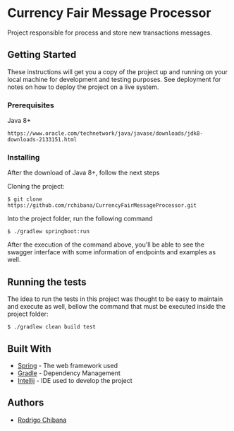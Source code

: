 # Currency Fair Message Processor

Project responsible for process and store new transactions messages.

## Getting Started

These instructions will get you a copy of the project up and running on your local machine for development and testing purposes. See deployment for notes on how to deploy the project on a live system.

### Prerequisites

Java 8+

```
https://www.oracle.com/technetwork/java/javase/downloads/jdk8-downloads-2133151.html
```

### Installing

After the download of Java 8+, follow the next steps

Cloning the project:

```
$ git clone https://github.com/rchibana/CurrencyFairMessageProcessor.git
```

Into the project folder, run the following command

```
$ ./gradlew springboot:run
```

After the execution of the command above, you'll be able to see the swagger interface with some information of endpoints and examples as well.

## Running the tests

The idea to run the tests in this project was thought to be easy to maintain and execute as well, bellow the command that must be executed inside the project folder:

```
$ ./gradlew clean build test
```


## Built With

* [Spring](https://spring.io/projects) - The web framework used
* [Gradle](https://gradle.org/) - Dependency Management
* [Intellij](https://www.jetbrains.com/idea/) - IDE used to develop the project

## Authors

* [Rodrigo Chibana](http://github.com/rchibana)
